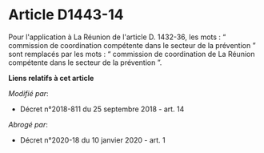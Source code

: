 # Article D1443-14

Pour l'application à La Réunion de l'article D. 1432-36, les mots : “ commission de coordination compétente dans le secteur
de la prévention ” sont remplacés par les mots : “ commission de coordination de La Réunion compétente dans le secteur de la
prévention ”.

**Liens relatifs à cet article**

_Modifié par_:

  - Décret n°2018-811 du 25 septembre 2018 - art. 14

_Abrogé par_:

  - Décret n°2020-18 du 10 janvier 2020 - art. 1
